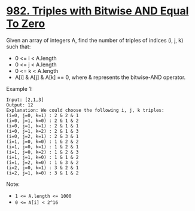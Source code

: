 # [982. Triples with Bitwise AND Equal To Zero](https://leetcode.com/problems/triples-with-bitwise-and-equal-to-zero/)

Given an array of integers A, find the number of triples of indices (i, j, k) such that:

- 0 <= i < A.length
- 0 <= j < A.length
- 0 <= k < A.length
- A[i] & A[j] & A[k] == 0, where & represents the bitwise-AND operator.

Example 1:

```text
Input: [2,1,3]
Output: 12
Explanation: We could choose the following i, j, k triples:
(i=0, j=0, k=1) : 2 & 2 & 1
(i=0, j=1, k=0) : 2 & 1 & 2
(i=0, j=1, k=1) : 2 & 1 & 1
(i=0, j=1, k=2) : 2 & 1 & 3
(i=0, j=2, k=1) : 2 & 3 & 1
(i=1, j=0, k=0) : 1 & 2 & 2
(i=1, j=0, k=1) : 1 & 2 & 1
(i=1, j=0, k=2) : 1 & 2 & 3
(i=1, j=1, k=0) : 1 & 1 & 2
(i=1, j=2, k=0) : 1 & 3 & 2
(i=2, j=0, k=1) : 3 & 2 & 1
(i=2, j=1, k=0) : 3 & 1 & 2
```

Note:

- `1 <= A.length <= 1000`
- `0 <= A[i] < 2^16`